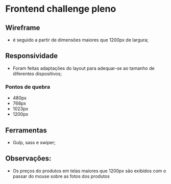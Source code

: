 # Frontend challenge pleno

## Wireframe
- é seguido a partir de dimensões maiores que 1200px de largura;

## Responsividade

- Foram feitas adaptações do layout para adequar-se ao tamanho de diferentes dispositivos;

### Pontos de quebra

- 480px
- 768px
- 1023px
- 1200px

## Ferramentas
- Gulp, sass e swiper;

## Observações:
- Os preços do produtos em telas maiores que 1200px são exibidos com o passar do mouse sobre as fotos dos produtos